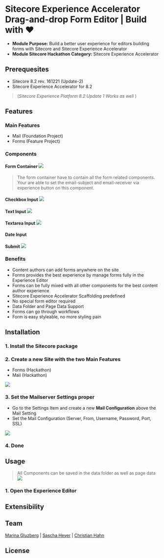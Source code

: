 ﻿# Sitecore Experience Accelerator Drag-and-drop Form Editor | Build with ❤

* **Module Purpose:** Build a better user experience for editors building forms with Sitecore and Sitecore Experience Accelerator
* **Module Sitecore Hackathon Category:** Sitecore Experience Accelerator

## Prerequesites
* Sitecore 8.2 rev. 161221 (Update-2)
* Sitecore Experience Accelerator for 8.2

>(*Sitecore Experience Platform 8.2 Update 1 Works as well* ) 

## Features

### Main Features
* Mail (Foundation Project)
* Forms (Feature Project)

### Components

#### Form Container [![](https://raw.githubusercontent.com/SaschaHeyer/Sitecore-Hackathon-2017/master/documentation/workbox.png?token=AB5j8LSrx3dANnS3v4Lr7t9NNoQ6TlIsks5Yw_6UwA%3D%3D)]()
> The form container have to contain all the form related components.
Your are able to set the email-subject and email-receiver via experience button on this component.

#### Checkbox Input [![](https://raw.githubusercontent.com/SaschaHeyer/Sitecore-Hackathon-2017/master/documentation/Right.png?token=AB5j8OAnXOkPNaB0N8YGQpCGCzHiQ3vYks5Yw_7awA%3D%3D)]()

#### Text Input [![](https://raw.githubusercontent.com/SaschaHeyer/Sitecore-Hackathon-2017/master/documentation/paint.png?token=AB5j8APN7UApqgMG8iLaSpU4GHl6RFQXks5Yw_66wA%3D%3D)]()

#### Textarea Input [![](https://raw.githubusercontent.com/SaschaHeyer/Sitecore-Hackathon-2017/master/documentation/Pencil.png?token=AB5j8IJo2ENtSd1qlWE3KVZ7udK6r_a2ks5Yw_7swA%3D%3D)]()

#### Date Input

#### Submit [![](https://raw.githubusercontent.com/SaschaHeyer/Sitecore-Hackathon-2017/master/documentation/Memorycard.png?token=AB5j8AtAEhVy_o2gzgn1DLPQcKzUfvDWks5Yw_79wA%3D%3D)]()


### Benefits

* Content authors can add forms anywhere on the site
* Forms provides the best experience by manage forms fully in the Experience Editor
* Forms can be fully mixed with all other components for the best content author experience
* Sitecore Experience Accelerator Scaffolding predefined
* No special form editor required
* Data Folder and Page Data Support
* Forms can go through workflows
* Form is easy styleable, no more styling pain

## Installation

### 1. Install the Sitecore package

### 2. Create a new Site with the two Main Features
* Forms (Hackathon)
* Mail (Hackathon)

[![](https://raw.githubusercontent.com/SaschaHeyer/Sitecore-Hackathon-2017/master/documentation/featureSelection.png?token=AB5j8MatUX41x2xW3rM7P1q_hvNTTqVSks5Yw_sVwA%3D%3D)]('featureSelection')


### 3. Set the Mailserver Settings proper
* Go to the Settings Item and create a new **Mail Configuration** above the Mail Setting
* Set the Mail Configuration (Server, From, Username, Password, Port, SSL)

[![](https://raw.githubusercontent.com/SaschaHeyer/Sitecore-Hackathon-2017/master/documentation/mailConfiguration.png?token=AB5j8LqRwU99_E8WtQaBAHL1cWEj-rFPks5Yw_s2wA%3D%3D)]('mailConfiguration')


### 4. Done


## Usage

> All Components can be saved in the data folder as well as page data
[![](https://raw.githubusercontent.com/SaschaHeyer/Sitecore-Hackathon-2017/master/documentation/associatedContent.png?token=AB5j8IUAP56BqcNAR_0cGBbgqvZJphsSks5Yw_rOwA%3D%3D)]('associatedContent')


### 1. Open the Experience Editor

## Extensibility

## Team

[Marina Gluzberg](https://github.com/Gluzberg) | [Sascha Heyer](http://blog.saschaheyer.de) | [Christian Hahn](https://hachweb.wordpress.com)

## License 